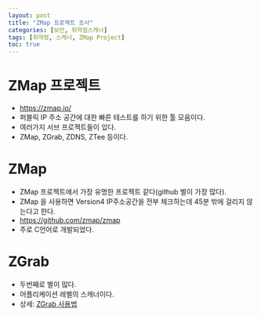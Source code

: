 ```yaml
---
layout: post
title: "ZMap 프로젝트 조사"
categories: [보안, 취약점스캐너]
tags: [취약점, 스캐너, ZMap Project]
toc: true
---
```


# ZMap 프로젝트 
- https://zmap.io/
- 퍼블릭 IP 주소 공간에 대한 빠른 테스트를 하기 위한 툴 모음이다. 
- 여러가지 서브 프로젝트들이 있다. 
- ZMap, ZGrab, ZDNS, ZTee 등이다. 

# ZMap
- ZMap 프로젝트에서 가장 유명한 프로젝트 같다(github 별이 가장 많다). 
- ZMap 을 사용하면 Version4 IP주소공간을 전부 체크하는데 45분 밖에 걸리지 않는다고 한다. 
- https://github.com/zmap/zmap
- 주로 C언어로 개발되었다. 

# ZGrab
- 두번째로 별이 많다. 
- 어플리케이션 레벨의 스캐너이다. 
- 상세: [ZGrab 사용법](2022-12-12-Zgrab사용법.md)
